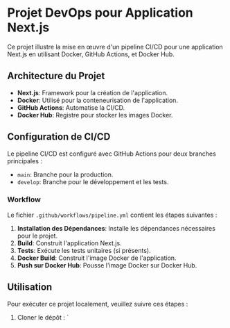# Projet DevOps pour Application Next.js

Ce projet illustre la mise en œuvre d'un pipeline CI/CD pour une application Next.js en utilisant Docker, GitHub Actions, et Docker Hub.

## Architecture du Projet

- **Next.js**: Framework pour la création de l'application.
- **Docker**: Utilisé pour la conteneurisation de l'application.
- **GitHub Actions**: Automatise la CI/CD.
- **Docker Hub**: Registre pour stocker les images Docker.

## Configuration de CI/CD

Le pipeline CI/CD est configuré avec GitHub Actions pour deux branches principales :

- `main`: Branche pour la production.
- `develop`: Branche pour le développement et les tests.

### Workflow

Le fichier `.github/workflows/pipeline.yml` contient les étapes suivantes :

1. **Installation des Dépendances**: Installe les dépendances nécessaires pour le projet.
2. **Build**: Construit l'application Next.js.
3. **Tests**: Exécute les tests unitaires (si présents).
4. **Docker Build**: Construit l'image Docker de l'application.
5. **Push sur Docker Hub**: Pousse l'image Docker sur Docker Hub.

## Utilisation

Pour exécuter ce projet localement, veuillez suivre ces étapes :

1. Cloner le dépôt : `
